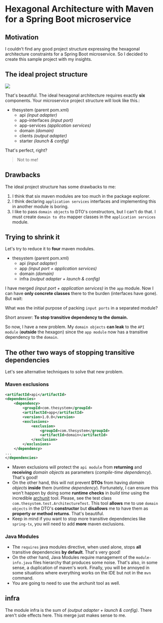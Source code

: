 # Hexagonal Architecture with Maven for a Spring Boot microservice

## Motivation

I couldn’t find any good project structure expressing the hexagonal architecture constraints for a Spring Boot microservice. So I decided to create this sample project with my insights.

## The ideal project structure

![](https://i.imgur.com/elepnRz.png)

That's beautiful. The ideal hexagonal architecture requires exactly **six** components. Your microservice project structure will look like this.:

* thesystem (parent pom.xml)
  * api *(input adapter)*
  * app-interfaces *(input port)*
  * app-services *(application services)*
  * domain *(domain)*
  * clients *(output adapter)*
  * starter *(launch & config)*

That's perfect, right?

> Not to me!

## Drawbacks

The ideal project structure has some drawbacks to me:

1. I think that six maven modules are too much in the package explorer.
2. I think declaring `application services` interfaces and implementing this in another module is boring.
3. I like to pass `domain objects` to DTO's constructors, but I can't do that. I must create `domain to dto` mapper classes in the `application services` module.

## Trying to shrink it

Let's try to reduce it to **four** maven modules.

* thesystem (parent pom.xml)
  * api *(input adapter)*
  * app *(input port + application services)*
  * domain *(domain)*
  * infra *(output adapter + launch & config)*


I have merged *(input port + application services)* in the `app` module. Now I can have **only concrete classes** there to the burden (interfaces have gone). But wait:

What was the initial purpose of packing `input ports` in a separated module? 

Short answer: **To stop transitive dependency to the domain.**

So now, I have a new problem. My `domain objects` **can leak** to the `API module` (**outside** the hexagon) since the `app module` now has a transitive dependency to the `domain`.

## The other two ways of stopping transitive dependencies

Let's see alternative techniques to solve that new problem.

### Maven exclusions

``` xml
<artifactId>api</artifactId>
<dependencies>
    <dependency>
        <groupId>com.thesystem</groupId>
        <artifactId>app</artifactId>
        <version>1.0.0</version>
        <exclusions>
            <exclusion>
                <groupId>com.thesystem</groupId>
                <artifactId>domain</artifactId>
            </exclusion>
        </exclusions>
    </dependency>
...
</dependencies>
```

* Maven exclusions will protect the `api module` from **returning** and **receiving** *domain objects* as parameters (*compile-time dependency*). That's good!
* On the other hand, this will not prevent **DTOs** from having *domain objects* **inside** them (*runtime dependency*). Fortunately, I can ensure this won't happen by doing some **runtime checks** in *build time* using the incredible [archunit](https://archunit.org) tool. Please, see the test class `com.thesystem.test.ArchitectureTest`. This tool **allows** me to use `domain objects` in the DTO's **constructor** but **disallows** me to have them as **property or method returns**. That's beautiful.
* Keep in mind if you want to stop more transitive dependencies like `spring-tx`, you will need to add **more** maven exclusions. 

### Java Modules
* The `requires` java modules directive, when used alone, stops **all** transitive dependencies **by default**. That's very good!
* On the other hand, Java Modules require management of the `module-info.java` files hierarchy that produces some noise. That's also, in some sense, a duplication of maven's work. Finally, you will be annoyed in some situations where everything works on the IDE but not in the `mvn` command.
* You are going to need to use the archunit tool as well.

## infra
The module infra is the sum of *(output adapter + launch & config)*. There aren't side effects here. This merge just makes sense to me.
